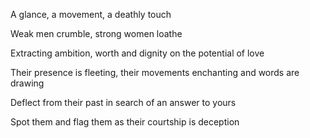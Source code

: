 A glance, a movement, a deathly touch

Weak men crumble, strong women loathe

Extracting ambition, worth and dignity on the potential of love

Their presence is fleeting, their movements enchanting and words are drawing

Deflect from their past in search of an answer to yours

Spot them and flag them as their courtship is deception